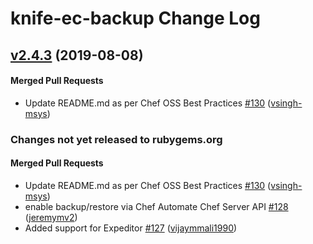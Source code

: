 # knife-ec-backup Change Log

<!-- latest_release 2.4.3 -->
## [v2.4.3](https://github.com/chef/knife-ec-backup/tree/v2.4.3) (2019-08-08)

#### Merged Pull Requests
- Update README.md as per Chef OSS Best Practices [#130](https://github.com/chef/knife-ec-backup/pull/130) ([vsingh-msys](https://github.com/vsingh-msys))
<!-- latest_release -->

<!-- release_rollup since=2.4.0 -->
### Changes not yet released to rubygems.org

#### Merged Pull Requests
- Update README.md as per Chef OSS Best Practices [#130](https://github.com/chef/knife-ec-backup/pull/130) ([vsingh-msys](https://github.com/vsingh-msys)) <!-- 2.4.3 -->
- enable backup/restore via Chef Automate Chef Server API [#128](https://github.com/chef/knife-ec-backup/pull/128) ([jeremymv2](https://github.com/jeremymv2)) <!-- 2.4.2 -->
- Added support for Expeditor [#127](https://github.com/chef/knife-ec-backup/pull/127) ([vijaymmali1990](https://github.com/vijaymmali1990)) <!-- 2.4.1 -->
<!-- release_rollup -->